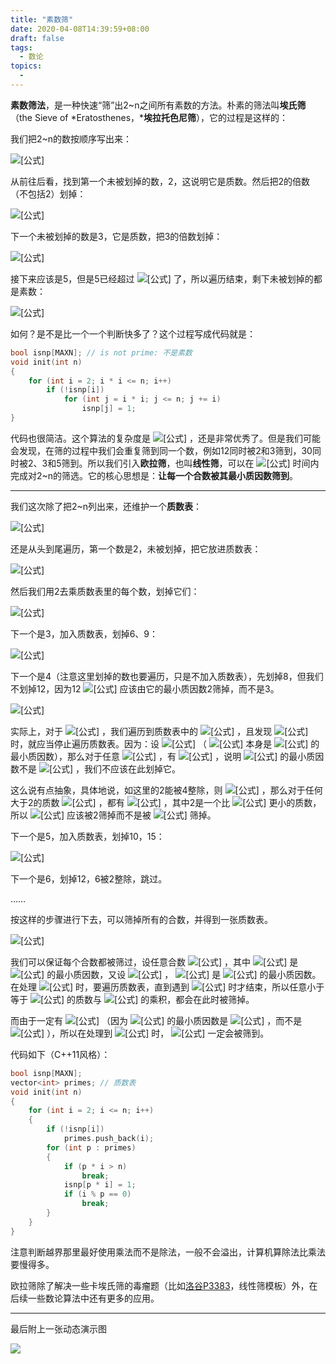 ```yaml
---
title: "素数筛"
date: 2020-04-08T14:39:59+08:00
draft: false
tags:
  - 数论
topics:
  - 
---
```


**素数筛法**，是一种快速“筛”出2~n之间所有素数的方法。朴素的筛法叫**埃氏筛**（the Sieve of *Eratosthenes，***埃拉托色尼筛**），它的过程是这样的：

我们把2~n的数按顺序写出来：

![[公式]](https://www.zhihu.com/equation?tex=%5Cbegin%7Bmatrix%7D2%263%264%265%266%267%268%269%2610%2611%2612%2613%2614%2615%2616%5Cend%7Bmatrix%7D)

从前往后看，找到第一个未被划掉的数，2，这说明它是质数。然后把2的倍数（不包括2）划掉：

![[公式]](https://www.zhihu.com/equation?tex=%5Cbegin%7Bmatrix%7D%5Ccolor%7Bblue%7D%7B2%7D%263%26%5Ccancel4%265%26%5Ccancel6%267%26%5Ccancel8%269%26%5Ccancel%7B10%7D%2611%26%5Ccancel%7B12%7D%2613%26%5Ccancel%7B14%7D%2615%26%5Ccancel%7B16%7D%5Cend%7Bmatrix%7D)

下一个未被划掉的数是3，它是质数，把3的倍数划掉：

![[公式]](https://www.zhihu.com/equation?tex=%5Cbegin%7Bmatrix%7D%5Ccolor%7Bblue%7D2%26%5Ccolor%7Bblue%7D3%26%5Ccancel4%265%26%5Ccancel6%267%26%5Ccancel8%26%5Ccancel%7B9%7D%26%5Ccancel%7B10%7D%2611%26%5Ccancel%7B12%7D%2613%26%5Ccancel%7B14%7D%26%5Ccancel%7B15%7D%26%5Ccancel%7B16%7D%5Cend%7Bmatrix%7D)

接下来应该是5，但是5已经超过 ![[公式]](https://www.zhihu.com/equation?tex=%5Csqrt%7B16%7D) 了，所以遍历结束，剩下未被划掉的都是素数：

![[公式]](https://www.zhihu.com/equation?tex=%5Cbegin%7Bmatrix%7D%5Ccolor%7Bblue%7D2%26%5Ccolor%7Bblue%7D3%26%5Ccancel4%26%5Ccolor%7Bblue%7D5%26%5Ccancel6%26%5Ccolor%7Bblue%7D7%26%5Ccancel8%26%5Ccancel%7B9%7D%26%5Ccancel%7B10%7D%26%5Ccolor%7Bblue%7D%7B11%7D%26%5Ccancel%7B12%7D%26%5Ccolor%7Bblue%7D%7B13%7D%26%5Ccancel%7B14%7D%26%5Ccancel%7B15%7D%26%5Ccancel%7B16%7D%5Cend%7Bmatrix%7D)

如何？是不是比一个一个判断快多了？这个过程写成代码就是：

```cpp
bool isnp[MAXN]; // is not prime: 不是素数
void init(int n)
{
    for (int i = 2; i * i <= n; i++)
        if (!isnp[i])
            for (int j = i * i; j <= n; j += i)
                isnp[j] = 1;
}
```

代码也很简洁。这个算法的复杂度是 ![[公式]](https://www.zhihu.com/equation?tex=O%28n%5Clog%5Clog+n%29+) ，还是非常优秀了。但是我们可能会发现，在筛的过程中我们会重复筛到同一个数，例如12同时被2和3筛到，30同时被2、3和5筛到。所以我们引入**欧拉筛**，也叫**线性筛**，可以在 ![[公式]](https://www.zhihu.com/equation?tex=O%28n%29) 时间内完成对2~n的筛选。它的核心思想是：**让每一个合数被其最小质因数筛到**。

------

我们这次除了把2~n列出来，还维护一个**质数表**：

![[公式]](https://www.zhihu.com/equation?tex=%5Cbegin%7Bmatrix%7D2%263%264%265%266%267%268%269%2610%2611%2612%2613%2614%2615%2616%5Cend%7Bmatrix%7D+%5C%5C%5Ctext%7Bprimes%3A%7D%5C%3B%28%29)

还是从头到尾遍历，第一个数是2，未被划掉，把它放进质数表：

![[公式]](https://www.zhihu.com/equation?tex=%5Cbegin%7Bmatrix%7D%5Ccolor%7Bblue%7D2%263%264%265%266%267%268%269%2610%2611%2612%2613%2614%2615%2616%5Cend%7Bmatrix%7D+%5C%5C%5Ctext%7Bprimes%3A%7D%5C%3B%282%2C%29)

然后我们用2去乘质数表里的每个数，划掉它们：

![[公式]](https://www.zhihu.com/equation?tex=%5Cbegin%7Bmatrix%7D%5Ccolor%7Bblue%7D2%263%26%5Ccancel4%265%266%267%268%269%2610%2611%2612%2613%2614%2615%2616%5Cend%7Bmatrix%7D+%5C%5C%5Ctext%7Bprimes%3A%7D%5C%3B%282%2C%29)

下一个是3，加入质数表，划掉6、9：

![[公式]](https://www.zhihu.com/equation?tex=%5Cbegin%7Bmatrix%7D%5Ccolor%7Bblue%7D2%26%5Ccolor%7Bblue%7D3%26%5Ccancel4%265%26%5Ccancel6%267%268%26%5Ccancel9%2610%2611%2612%2613%2614%2615%2616%5Cend%7Bmatrix%7D+%5C%5C%5Ctext%7Bprimes%3A%7D%5C%3B%282%2C3%2C%29)



下一个是4（注意这里划掉的数也要遍历，只是不加入质数表），先划掉8，但我们不划掉12，因为12 ![[公式]](https://www.zhihu.com/equation?tex=%2812%3D2%5Ctimes6%3D3%5Ctimes4%29) 应该由它的最小质因数2筛掉，而不是3。

![[公式]](https://www.zhihu.com/equation?tex=%5Cbegin%7Bmatrix%7D%5Ccolor%7Bblue%7D2%26%5Ccolor%7Bblue%7D3%26%5Ccancel4%265%26%5Ccancel6%267%26%5Ccancel8%26%5Ccancel9%2610%2611%2612%2613%2614%2615%2616%5Cend%7Bmatrix%7D+%5C%5C%5Ctext%7Bprimes%3A%7D%5C%3B%282%2C3%2C%29)

实际上，对于 ![[公式]](https://www.zhihu.com/equation?tex=x) ，我们遍历到质数表中的 ![[公式]](https://www.zhihu.com/equation?tex=p) ，且发现 ![[公式]](https://www.zhihu.com/equation?tex=p%7Cx) 时，就应当停止遍历质数表。因为：设 ![[公式]](https://www.zhihu.com/equation?tex=x%3Dpr%28r%5Cge+p%29) （ ![[公式]](https://www.zhihu.com/equation?tex=p) 本身是 ![[公式]](https://www.zhihu.com/equation?tex=x) 的最小质因数），那么对于任意 ![[公式]](https://www.zhihu.com/equation?tex=p%27%3Ep) ，有 ![[公式]](https://www.zhihu.com/equation?tex=p%27x%3Dpp%27r%3Dp%28p%27r%29) ，说明 ![[公式]](https://www.zhihu.com/equation?tex=p%27x) 的最小质因数不是 ![[公式]](https://www.zhihu.com/equation?tex=p%27) ，我们不应该在此划掉它。

这么说有点抽象，具体地说，如这里的2能被4整除，则 ![[公式]](https://www.zhihu.com/equation?tex=4%3D2%5Ctimes2) ，那么对于任何大于2的质数 ![[公式]](https://www.zhihu.com/equation?tex=p) ，都有 ![[公式]](https://www.zhihu.com/equation?tex=4p%3D2%5Ctimes2p) ，其中2是一个比 ![[公式]](https://www.zhihu.com/equation?tex=p) 更小的质数，所以 ![[公式]](https://www.zhihu.com/equation?tex=4p) 应该被2筛掉而不是被 ![[公式]](https://www.zhihu.com/equation?tex=p) 筛掉。

下一个是5，加入质数表，划掉10，15：

![[公式]](https://www.zhihu.com/equation?tex=%5Cbegin%7Bmatrix%7D%5Ccolor%7Bblue%7D2%26%5Ccolor%7Bblue%7D3%26%5Ccancel4%26%5Ccolor%7Bblue%7D5%26%5Ccancel6%267%26%5Ccancel8%26%5Ccancel9%26%5Ccancel%7B10%7D%2611%2612%2613%2614%26%5Ccancel%7B15%7D%2616%5Cend%7Bmatrix%7D+%5C%5C%5Ctext%7Bprimes%3A%7D%5C%3B%282%2C3%2C5%2C%29)

下一个是6，划掉12，6被2整除，跳过。

……

按这样的步骤进行下去，可以筛掉所有的合数，并得到一张质数表。

![[公式]](https://www.zhihu.com/equation?tex=%5Cbegin%7Bmatrix%7D%5Ccolor%7Bblue%7D2%26%5Ccolor%7Bblue%7D3%26%5Ccancel4%26%5Ccolor%7Bblue%7D5%26%5Ccancel6%26%5Ccolor%7Bblue%7D7%26%5Ccancel8%26%5Ccancel9%26%5Ccancel%7B10%7D%26%5Ccolor%7Bblue%7D%7B11%7D%26%5Ccancel%7B12%7D%26%5Ccolor%7Bblue%7D%7B13%7D%26%5Ccancel%7B14%7D%26%5Ccancel%7B15%7D%26%5Ccancel%7B16%7D%5Cend%7Bmatrix%7D+%5C%5C%5Ctext%7Bprimes%3A%7D%5C%3B%282%2C3%2C5%2C7%2C11%2C13%29)

我们可以保证每个合数都被筛过，设任意合数 ![[公式]](https://www.zhihu.com/equation?tex=x%3Dpr%28r%5Cge+p%29) ，其中 ![[公式]](https://www.zhihu.com/equation?tex=p) 是 ![[公式]](https://www.zhihu.com/equation?tex=x) 的最小质因数，又设 ![[公式]](https://www.zhihu.com/equation?tex=r%3Dp%27r%27%28r%27%5Cge+p%27%29) ， ![[公式]](https://www.zhihu.com/equation?tex=p%27) 是 ![[公式]](https://www.zhihu.com/equation?tex=r) 的最小质因数。在处理 ![[公式]](https://www.zhihu.com/equation?tex=r) 时，要遍历质数表，直到遇到 ![[公式]](https://www.zhihu.com/equation?tex=p%27) 时才结束，所以任意小于等于 ![[公式]](https://www.zhihu.com/equation?tex=p%27) 的质数与 ![[公式]](https://www.zhihu.com/equation?tex=r) 的乘积，都会在此时被筛掉。

而由于一定有 ![[公式]](https://www.zhihu.com/equation?tex=p%5Cle+p%27) （因为 ![[公式]](https://www.zhihu.com/equation?tex=x) 的最小质因数是 ![[公式]](https://www.zhihu.com/equation?tex=p) ，而不是 ![[公式]](https://www.zhihu.com/equation?tex=p%27) ），所以在处理到 ![[公式]](https://www.zhihu.com/equation?tex=r) 时， ![[公式]](https://www.zhihu.com/equation?tex=rp) 一定会被筛到。

代码如下（C++11风格）：

```cpp
bool isnp[MAXN];
vector<int> primes; // 质数表
void init(int n)
{
    for (int i = 2; i <= n; i++)
    {
        if (!isnp[i])
            primes.push_back(i);
        for (int p : primes)
        {
            if (p * i > n)
                break;
            isnp[p * i] = 1;
            if (i % p == 0)
                break;
        }
    }
}
```

注意判断越界那里最好使用乘法而不是除法，一般不会溢出，计算机算除法比乘法要慢得多。

欧拉筛除了解决一些卡埃氏筛的毒瘤题（比如[洛谷P3383](https://link.zhihu.com/?target=https%3A//www.luogu.com.cn/problem/P3383)，线性筛模板）外，在后续一些数论算法中还有更多的应用。



---

最后附上一张动态演示图

![](https://img2020.cnblogs.com/blog/1849509/202005/1849509-20200508212424569-398056644.gif)







